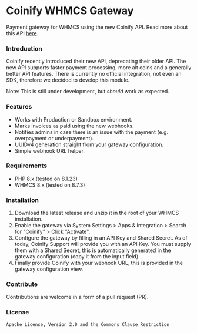 # Coinify WHMCS Gateway
Payment gateway for WHMCS using the new Coinify API. Read more about this API [here](https://coinify.readme.io/docs).

### Introduction
Coinify recently introduced their new API, deprecating their older API. The new API supports faster payment processing, more alt coins and a generally better API features.
There is currently no official integration, not even an SDK, therefore we decided to develop this module.

Note: This is still under development, but *should* work as expected.

### Features
- Works with Production or Sandbox environment.
- Marks invoices as paid using the new webhooks.
- Notifies admins in case there is an issue with the payment (e.g. overpayment or underpayment).
- UUIDv4 generation straight from your gateway configuration.
- Simple webhook URL helper.

### Requirements
- PHP 8.x (tested on 8.1.23)
- WHMCS 8.x (tested on 8.7.3)

### Installation
1. Download the latest release and unzip it in the root of your WHMCS installation.
2. Enable the gateway via System Settings > Apps & Integration > Search for "Coinify" > Click "Activate".
3. Configure the gateway by filling in an API Key and Shared Secret. As of today, Coinify Support will provide you with an API Key.
You must supply them with a Shared Secret, this is automatically generated in the gateway configuration (copy it from the input field).
4. Finally provide Coinify with your webhook URL, this is provided in the gateway configuration view.

### Contribute
Contributions are welcome in a form of a pull request (PR).

### License
```Apache License, Version 2.0 and the Commons Clause Restriction```
